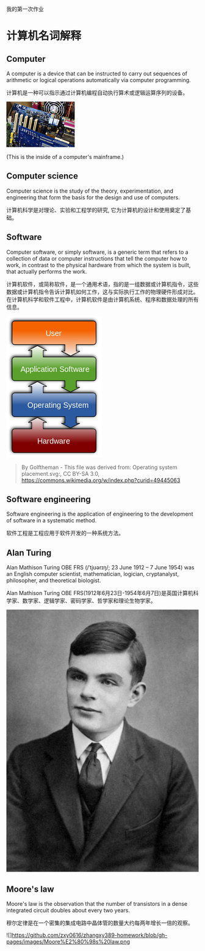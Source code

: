 我的第一次作业
# 计算机名词解释
## Computer
A computer is a device that can be instructed to carry out sequences of arithmetic or logical operations automatically via computer programming.

计算机是一种可以指示通过计算机编程自动执行算术或逻辑运算序列的设备。

![computer](images/computer.jpg)

(This is the inside of a computer's mainframe.)

## Computer science
Computer science is the study of the theory, experimentation, and engineering that form the basis for the design and use of computers. 

计算机科学是对理论、实验和工程学的研究, 它为计算机的设计和使用奠定了基础。

## Software
Computer software, or simply software, is a generic term that refers to a collection of data or computer instructions that tell the computer how to work, in contrast to the physical hardware from which the system is built, that actually performs the work.

计算机软件，或简称软件，是一个通用术语，指的是一组数据或计算机指令，这些数据或计算机指令告诉计算机如何工作，这与实际执行工作的物理硬件形成对比。在计算机科学和软件工程中，计算机软件是由计算机系统、程序和数据处理的所有信息。

![software](images/software.png)

> By Golftheman - This file was derived from: Operating system placement.svg:, CC BY-SA 3.0, https://commons.wikimedia.org/w/index.php?curid=49445063 

## Software engineering 
Software engineering is the application of engineering to the development of software in a systematic method.

软件工程是工程应用于软件开发的一种系统方法。

## Alan Turing
Alan Mathison Turing OBE FRS (/ˈtjʊərɪŋ/; 23 June 1912 – 7 June 1954) was an English computer scientist, mathematician, logician, cryptanalyst, philosopher, and theoretical biologist.

Alan Mathison Turing OBE FRS(1912年6月23日-1954年6月7日)是英国计算机科学家、数学家、逻辑学家、密码学家、哲学家和理论生物学家。

![Alan Turing](images/Alan16.jpg)

## Moore's law
Moore's law is the observation that the number of transistors in a dense integrated circuit doubles about every two years. 

穆尔定律是在一个密集的集成电路中晶体管的数量大约每两年增长一倍的观察。

![]https://github.com/zxy0616/zhangxy389-homework/blob/gh-pages/images/Moore%E2%80%98s%20law.png
